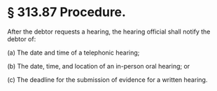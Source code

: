 # § 313.87   Procedure.

After the debtor requests a hearing, the hearing official shall notify the debtor of: 


(a) The date and time of a telephonic hearing; 


(b) The date, time, and location of an in-person oral hearing; or 


(c) The deadline for the submission of evidence for a written hearing. 




